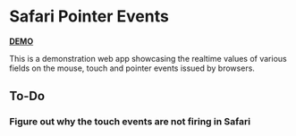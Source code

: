 # Safari Pointer Events

[**DEMO**](https://tomashubelbauer.github.io/safari-pointer-events)

This is a demonstration web app showcasing the realtime values of various fields
on the mouse, touch and pointer events issued by browsers.

## To-Do

### Figure out why the touch events are not firing in Safari
